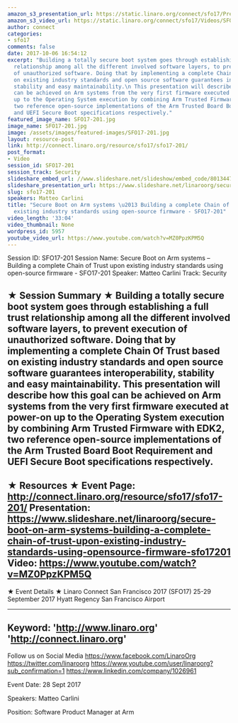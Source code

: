 ```yaml
---
amazon_s3_presentation_url: https://static.linaro.org/connect/sfo17/Presentations/SFO17-201%20Secure%20Boot%20on%20Arm%20systems.pdf
amazon_s3_video_url: https://static.linaro.org/connect/sfo17/Videos/SFO17-201%20Secure%20Boot%20on%20Arm%20systems%20-%20Building%20a....mp4
author: connect
categories:
- sfo17
comments: false
date: 2017-10-06 16:54:12
excerpt: "Building a totally secure boot system goes through establishing a full trust
  relationship among all the different involved software layers, to prevent execution
  of unauthorized software. Doing that by implementing a complete Chain Of Trust based
  on existing industry standards and open source software guarantees interoperability,
  stability and easy maintainability.\n This presentation will describe how this goal
  can be achieved on Arm systems from the very first firmware executed at power-on
  up to the Operating System execution by combining Arm Trusted Firmware with EDK2,
  two reference open-source implementations of the Arm Trusted Board Boot Requirement
  and UEFI Secure Boot specifications respectively."
featured_image_name: SFO17-201.jpg
image_name: SFO17-201.jpg
image: /assets/images/featured-images/SFO17-201.jpg
layout: resource-post
link: http://connect.linaro.org/resource/sfo17/sfo17-201/
post_format:
- Video
session_id: SFO17-201
session_track: Security
slideshare_embed_url: //www.slideshare.net/slideshow/embed_code/80134470
slideshare_presentation_url: https://www.slideshare.net/linaroorg/secure-boot-on-arm-systems-building-a-complete-chain-of-trust-upon-existing-industry-standards-using-opensource-firmware-sfo17201
slug: sfo17-201
speakers: Matteo Carlini
title: "Secure Boot on Arm systems \u2013 Building a complete Chain of Trust upon
  existing industry standards using open-source firmware - SFO17-201"
video_length: '33:04'
video_thumbnail: None
wordpress_id: 5957
youtube_video_url: https://www.youtube.com/watch?v=MZ0PpzKPM5Q
---
```


Session ID: SFO17-201
Session Name: Secure Boot on Arm systems – Building a complete Chain of Trust upon existing industry standards using open-source firmware - SFO17-201
Speaker: Matteo Carlini
Track: Security


★ Session Summary ★
Building a totally secure boot system goes through establishing a full trust relationship among all the different involved software layers, to prevent execution of unauthorized software. Doing that by implementing a complete Chain Of Trust based on existing industry standards and open source software guarantees interoperability, stability and easy maintainability.
 This presentation will describe how this goal can be achieved on Arm systems from the very first firmware executed at power-on up to the Operating System execution by combining Arm Trusted Firmware with EDK2, two reference open-source implementations of the Arm Trusted Board Boot Requirement and UEFI Secure Boot specifications respectively.
---------------------------------------------------
★ Resources ★
Event Page: http://connect.linaro.org/resource/sfo17/sfo17-201/
Presentation: https://www.slideshare.net/linaroorg/secure-boot-on-arm-systems-building-a-complete-chain-of-trust-upon-existing-industry-standards-using-opensource-firmware-sfo17201
Video: https://www.youtube.com/watch?v=MZ0PpzKPM5Q
 ---------------------------------------------------

★ Event Details ★
Linaro Connect San Francisco 2017 (SFO17)
25-29 September 2017
Hyatt Regency San Francisco Airport

---------------------------------------------------
Keyword:
'http://www.linaro.org'
'http://connect.linaro.org'
---------------------------------------------------
Follow us on Social Media
https://www.facebook.com/LinaroOrg
https://twitter.com/linaroorg
https://www.youtube.com/user/linaroorg?sub_confirmation=1
https://www.linkedin.com/company/1026961

Event Date: 28 Sept 2017

Speakers: Matteo Carlini

Position: Software Product Manager at Arm
